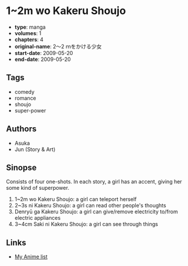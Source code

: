 # 1~2m wo Kakeru Shoujo

-   **type**: manga
-   **volumes**: 1
-   **chapters**: 4
-   **original-name**: 2〜2 ｍをかける少女
-   **start-date**: 2009-05-20
-   **end-date**: 2009-05-20

## Tags

-   comedy
-   romance
-   shoujo
-   super-power

## Authors

-   Asuka
-   Jun (Story & Art)

## Sinopse

Consists of four one-shots. In each story, a girl has an accent, giving her some kind of superpower.

1. 1~2m wo Kakeru Shoujo: a girl can teleport herself
2. 2~3s ni Kakeru Shoujo: a girl can read other people's thoughts
3. Denryū ga Kakeru Shoujo: a girl can give/remove electricity to/from electric appliances
4. 3~4cm Saki ni Kakeru Shoujo: a girl can see through things

## Links

-   [My Anime list](https://myanimelist.net/manga/24204/12m_wo_Kakeru_Shoujo)
